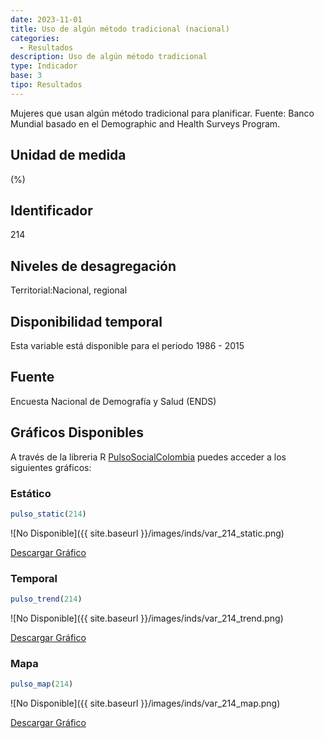 ```yaml
---
date: 2023-11-01
title: Uso de algún método tradicional (nacional)
categories:
  - Resultados
description: Uso de algún método tradicional
type: Indicador
base: 3
tipo: Resultados
--- 
```


Mujeres que usan algún método tradicional para planificar.
Fuente: Banco Mundial basado en el Demographic and Health Surveys Program.

## Unidad de medida
(%)

## Identificador
214

## Niveles de desagregación
Territorial:Nacional, regional

## Disponibilidad temporal
Esta variable está disponible para el periodo 1986 - 2015

## Fuente
Encuesta Nacional de Demografía y Salud (ENDS)

## Gráficos Disponibles

A través de la libreria R [PulsoSocialColombia](https://github.com/pulsosocialcolombia/PulsoSocialColombia) puedes acceder a los siguientes gráficos:

### Estático

``` R
pulso_static(214)
```

![No Disponible]({{ site.baseurl }}/images/inds/var_214_static.png)

<a href='{{ site.baseurl }}/images/inds/var_214_static.png'>Descargar Gráfico</a>

### Temporal

``` R
pulso_trend(214)
```

![No Disponible]({{ site.baseurl }}/images/inds/var_214_trend.png)

<a href='{{ site.baseurl }}/images/inds/var_214_trend.png'>Descargar Gráfico</a>

### Mapa

``` R
pulso_map(214)
```

![No Disponible]({{ site.baseurl }}/images/inds/var_214_map.png)

<a href='{{ site.baseurl }}/images/inds/var_214_map.png'>Descargar Gráfico</a>